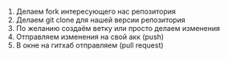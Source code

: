 1. Делаем fork интересующего нас репозитория
2. Делаем git clone для нашей версии репозитория
3. По желанию создаём ветку или просто делаем изменения
4. Отправляем изменения на свой акк (push)
5. В окне на гитхаб отправляем (pull request)
